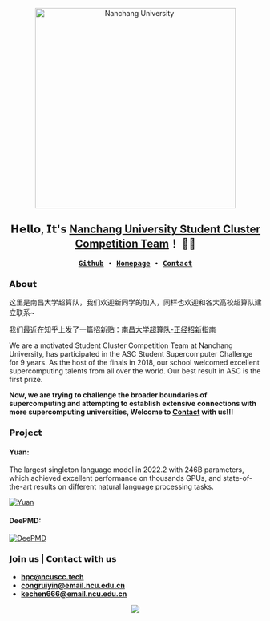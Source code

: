 <p align="center">
    <img alt="Nanchang University" src="https://cdnjson.com/images/2023/04/14/NanchangUniversity.md.png" height="400">
</p>

<h2 align="center"> 𝗛𝗲𝗹𝗹𝗼, 𝗜𝘁'𝘀 <a href="https://ncuscc.github.io/">Nanchang University Student Cluster Competition Team</a>！ 👨‍💻 </h2>

<p align="center">
  <samp>
    <a href="https://github.com/NCUSCC"><b>Github</b></a> ∙ 
    <a href="https://ncuscc.github.io/"><b>Homepage</b></a> ∙
      <a href="https://ncuscc.github.io/Contact"><b>Contact</b></a> 
  </samp>
</p>

### 𝗔𝗯𝗼𝘂𝘁

这里是南昌大学超算队，我们欢迎新同学的加入，同样也欢迎和各大高校超算队建立联系~

我们最近在知乎上发了一篇招新贴：[南昌大学超算队-正经招新指南](https://zhuanlan.zhihu.com/p/628849152)

We are a motivated Student Cluster Competition Team at Nanchang University, has participated in the ASC Student Supercomputer Challenge for 9 years. As the host of the finals in 2018, our school welcomed excellent supercomputing talents from all over the world. Our best result in ASC is the first prize.

**Now, we are trying to challenge the broader boundaries of supercomputing and attempting to establish extensive connections with more supercomputing universities, Welcome to [Contact](https://ncuscc.github.io/Contact) with us!!!**


### 𝗣𝗿𝗼𝗷𝗲𝗰𝘁

#### Yuan:

The largest singleton language model in 2022.2 with 246B parameters, which achieved excellent performance on thousands GPUs, and state-of-the-art results on different natural language processing tasks.

[![Yuan](https://github-readme-stats.vercel.app/api/pin?username=NCUSCC&repo=ASC22-Yuan&theme=radical)](https://github.com/NCUSCC/ASC22-Yuan)

#### DeePMD:

[![DeePMD](https://github-readme-stats.vercel.app/api/pin?username=NCUSCC&repo=ASC22-DeePMD&theme=radical)](https://github.com/NCUSCC/ASC22-DeePMD)

### 𝗝𝗼𝗶𝗻 𝘂𝘀 | 𝗖𝗼𝗻𝘁𝗮𝗰𝘁 𝘄𝗶𝘁𝗵 𝘂𝘀

- [**hpc@ncuscc.tech**](mailto:hpc@ncuscc.tech)
- [**congruiyin@email.ncu.edu.cn**](mailto:congruiyin@email.ncu.edu.cn)
- [**kechen666@email.ncu.edu.cn**](mailto:kechen666@email.ncu.edu.cn)

<div align=center><img src="https://github-production-user-asset-6210df.s3.amazonaws.com/88324880/238270227-a13ca42b-9eb0-4111-9cc3-3870cd149600.png"></div>
